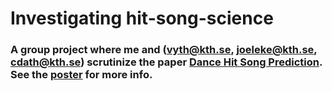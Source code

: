 
# Investigating hit-song-science

### A group project where me and (vyth@kth.se, joeleke@kth.se, cdath@kth.se) scrutinize the paper [Dance Hit Song Prediction](https://arxiv.org/abs/1905.08076). See the [poster](poster.pdf) for more info. 
